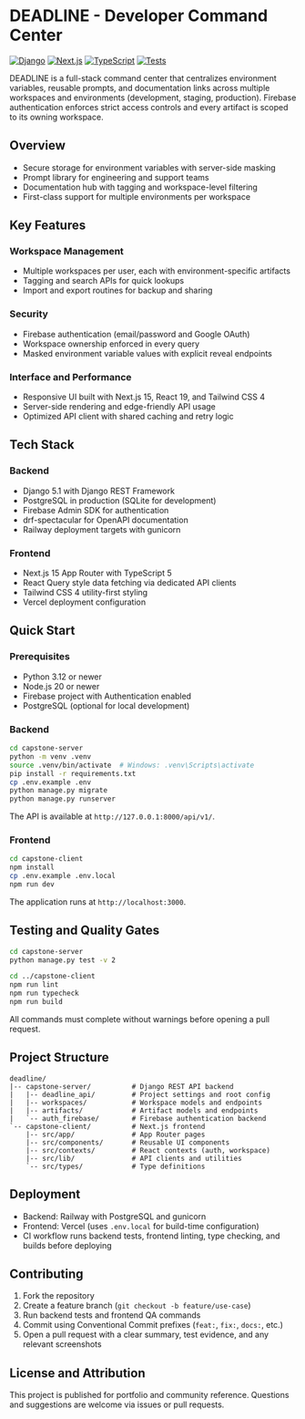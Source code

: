 # DEADLINE - Developer Command Center

[![Django](https://img.shields.io/badge/Django-5.1-092E20?style=flat&logo=django)](https://www.djangoproject.com/)
[![Next.js](https://img.shields.io/badge/Next.js-15-000000?style=flat&logo=next.js)](https://nextjs.org/)
[![TypeScript](https://img.shields.io/badge/TypeScript-5-3178C6?style=flat&logo=typescript)](https://www.typescriptlang.org/)
[![Tests](https://img.shields.io/badge/Tests-57%2F57%20Passing-success?style=flat)]()

DEADLINE is a full-stack command center that centralizes environment variables, reusable prompts, and documentation links across multiple workspaces and environments (development, staging, production). Firebase authentication enforces strict access controls and every artifact is scoped to its owning workspace.

## Overview

- Secure storage for environment variables with server-side masking
- Prompt library for engineering and support teams
- Documentation hub with tagging and workspace-level filtering
- First-class support for multiple environments per workspace

## Key Features

### Workspace Management

- Multiple workspaces per user, each with environment-specific artifacts
- Tagging and search APIs for quick lookups
- Import and export routines for backup and sharing

### Security

- Firebase authentication (email/password and Google OAuth)
- Workspace ownership enforced in every query
- Masked environment variable values with explicit reveal endpoints

### Interface and Performance

- Responsive UI built with Next.js 15, React 19, and Tailwind CSS 4
- Server-side rendering and edge-friendly API usage
- Optimized API client with shared caching and retry logic

## Tech Stack

### Backend

- Django 5.1 with Django REST Framework
- PostgreSQL in production (SQLite for development)
- Firebase Admin SDK for authentication
- drf-spectacular for OpenAPI documentation
- Railway deployment targets with gunicorn

### Frontend

- Next.js 15 App Router with TypeScript 5
- React Query style data fetching via dedicated API clients
- Tailwind CSS 4 utility-first styling
- Vercel deployment configuration

## Quick Start

### Prerequisites

- Python 3.12 or newer
- Node.js 20 or newer
- Firebase project with Authentication enabled
- PostgreSQL (optional for local development)

### Backend

```bash
cd capstone-server
python -m venv .venv
source .venv/bin/activate  # Windows: .venv\Scripts\activate
pip install -r requirements.txt
cp .env.example .env
python manage.py migrate
python manage.py runserver
```

The API is available at `http://127.0.0.1:8000/api/v1/`.

### Frontend

```bash
cd capstone-client
npm install
cp .env.example .env.local
npm run dev
```

The application runs at `http://localhost:3000`.

## Testing and Quality Gates

```bash
cd capstone-server
python manage.py test -v 2

cd ../capstone-client
npm run lint
npm run typecheck
npm run build
```

All commands must complete without warnings before opening a pull request.

## Project Structure

```text
deadline/
|-- capstone-server/          # Django REST API backend
|   |-- deadline_api/         # Project settings and root config
|   |-- workspaces/           # Workspace models and endpoints
|   |-- artifacts/            # Artifact models and endpoints
|   `-- auth_firebase/        # Firebase authentication backend
`-- capstone-client/          # Next.js frontend
    |-- src/app/              # App Router pages
    |-- src/components/       # Reusable UI components
    |-- src/contexts/         # React contexts (auth, workspace)
    |-- src/lib/              # API clients and utilities
    `-- src/types/            # Type definitions
```

## Deployment

- Backend: Railway with PostgreSQL and gunicorn
- Frontend: Vercel (uses `.env.local` for build-time configuration)
- CI workflow runs backend tests, frontend linting, type checking, and builds before deploying

## Contributing

1. Fork the repository
2. Create a feature branch (`git checkout -b feature/use-case`)
3. Run backend tests and frontend QA commands
4. Commit using Conventional Commit prefixes (`feat:`, `fix:`, `docs:`, etc.)
5. Open a pull request with a clear summary, test evidence, and any relevant screenshots

## License and Attribution

This project is published for portfolio and community reference. Questions and suggestions are welcome via issues or pull requests.
